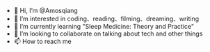 - 👋 Hi, I’m @Amosqiang
- 👀 I’m interested in coding、reading、filming、dreaming、writing
- 🌱 I’m currently learning "Sleep Medicine: Theory and Practice"
- 💞️ I’m looking to collaborate on talking about tech and other things
- 📫 How to reach me 

<!---
Amosqiang/Amosqiang is a ✨ special ✨ repository because its `README.md` (this file) appears on your GitHub profile.
You can click the Preview link to take a look at your changes.
--->
